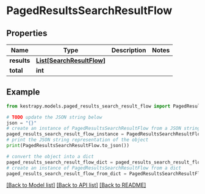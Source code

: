 # PagedResultsSearchResultFlow


## Properties

Name | Type | Description | Notes
------------ | ------------- | ------------- | -------------
**results** | [**List[SearchResultFlow]**](SearchResultFlow.md) |  | 
**total** | **int** |  | 

## Example

```python
from kestrapy.models.paged_results_search_result_flow import PagedResultsSearchResultFlow

# TODO update the JSON string below
json = "{}"
# create an instance of PagedResultsSearchResultFlow from a JSON string
paged_results_search_result_flow_instance = PagedResultsSearchResultFlow.from_json(json)
# print the JSON string representation of the object
print(PagedResultsSearchResultFlow.to_json())

# convert the object into a dict
paged_results_search_result_flow_dict = paged_results_search_result_flow_instance.to_dict()
# create an instance of PagedResultsSearchResultFlow from a dict
paged_results_search_result_flow_from_dict = PagedResultsSearchResultFlow.from_dict(paged_results_search_result_flow_dict)
```
[[Back to Model list]](../README.md#documentation-for-models) [[Back to API list]](../README.md#documentation-for-api-endpoints) [[Back to README]](../README.md)


